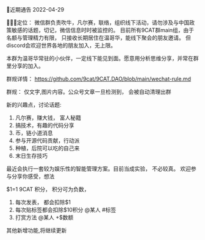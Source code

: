 
🚀近期通告 2022-04-29


👨🏻‍💻定位：
微信群负责吹牛，凡尔赛，联络，组织线下活动，请勿涉及与中国政策敏感的话题，切记，微信信息时时被监控的。
目前所有9CAT群main组，由于名额与管理精力有限， 只接收长期居住在温哥华，能线下聚会的朋友邀请。 但discord会欢迎世界各地的朋友加入，无上限。

本群为温哥华常驻的小伙伴，一定线下能见到面。愿意用分析思维分享，并常在群里分享的加入。

群规详情：
https://github.com/9cat/9CAT.DAO/blob/main/wechat-rule.md

群规：
仅文字,图片内容。公众号文章一旦检测到， 会被自动清理出群

新的兴趣点，讨论话题:
1.  凡尔赛，赚大钱， 富人秘籍
2.  搞技术，有趣的代码分享
3.  币，链小道消息
4.  参与开源代码贡献，行动派
5.  种植，后院可以吃的自己来
6.  末日生存技巧

最近会执行一套较为娱乐性的智能管理方案。目前当成实验， 不必较真。 欢迎参与分享你感受，想法

$1=1 9CAT 积分， 积分可为负数， 

1. 每次发表， 都会扣除$1
2. 每次贴标签都会扣除$10积分 @某人 #标签 
3. 打赏方法  @某人 +$数额

其他新增功能,将继续更新






